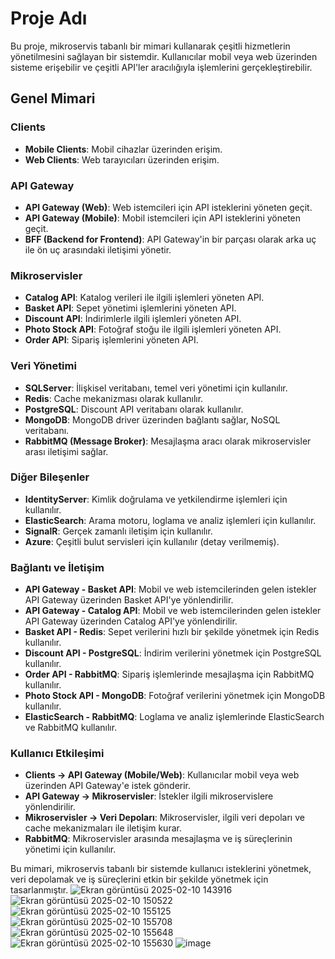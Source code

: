 # Proje Adı

Bu proje, mikroservis tabanlı bir mimari kullanarak çeşitli hizmetlerin yönetilmesini sağlayan bir sistemdir. Kullanıcılar mobil veya web üzerinden sisteme erişebilir ve çeşitli API'ler aracılığıyla işlemlerini gerçekleştirebilir.

## Genel Mimari

### Clients

- **Mobile Clients**: Mobil cihazlar üzerinden erişim.
- **Web Clients**: Web tarayıcıları üzerinden erişim.

### API Gateway

- **API Gateway (Web)**: Web istemcileri için API isteklerini yöneten geçit.
- **API Gateway (Mobile)**: Mobil istemcileri için API isteklerini yöneten geçit.
- **BFF (Backend for Frontend)**: API Gateway'in bir parçası olarak arka uç ile ön uç arasındaki iletişimi yönetir.

### Mikroservisler

- **Catalog API**: Katalog verileri ile ilgili işlemleri yöneten API.
- **Basket API**: Sepet yönetimi işlemlerini yöneten API.
- **Discount API**: İndirimlerle ilgili işlemleri yöneten API.
- **Photo Stock API**: Fotoğraf stoğu ile ilgili işlemleri yöneten API.
- **Order API**: Sipariş işlemlerini yöneten API.

### Veri Yönetimi

- **SQLServer**: İlişkisel veritabanı, temel veri yönetimi için kullanılır.
- **Redis**: Cache mekanizması olarak kullanılır.
- **PostgreSQL**: Discount API veritabanı olarak kullanılır.
- **MongoDB**: MongoDB driver üzerinden bağlantı sağlar, NoSQL veritabanı.
- **RabbitMQ (Message Broker)**: Mesajlaşma aracı olarak mikroservisler arası iletişimi sağlar.

### Diğer Bileşenler

- **IdentityServer**: Kimlik doğrulama ve yetkilendirme işlemleri için kullanılır.
- **ElasticSearch**: Arama motoru, loglama ve analiz işlemleri için kullanılır.
- **SignalR**: Gerçek zamanlı iletişim için kullanılır.
- **Azure**: Çeşitli bulut servisleri için kullanılır (detay verilmemiş).

### Bağlantı ve İletişim

- **API Gateway - Basket API**: Mobil ve web istemcilerinden gelen istekler API Gateway üzerinden Basket API'ye yönlendirilir.
- **API Gateway - Catalog API**: Mobil ve web istemcilerinden gelen istekler API Gateway üzerinden Catalog API'ye yönlendirilir.
- **Basket API - Redis**: Sepet verilerini hızlı bir şekilde yönetmek için Redis kullanılır.
- **Discount API - PostgreSQL**: İndirim verilerini yönetmek için PostgreSQL kullanılır.
- **Order API - RabbitMQ**: Sipariş işlemlerinde mesajlaşma için RabbitMQ kullanılır.
- **Photo Stock API - MongoDB**: Fotoğraf verilerini yönetmek için MongoDB kullanılır.
- **ElasticSearch - RabbitMQ**: Loglama ve analiz işlemlerinde ElasticSearch ve RabbitMQ kullanılır.

### Kullanıcı Etkileşimi

- **Clients -> API Gateway (Mobile/Web)**: Kullanıcılar mobil veya web üzerinden API Gateway'e istek gönderir.
- **API Gateway -> Mikroservisler**: İstekler ilgili mikroservislere yönlendirilir.
- **Mikroservisler -> Veri Depoları**: Mikroservisler, ilgili veri depoları ve cache mekanizmaları ile iletişim kurar.
- **RabbitMQ**: Mikroservisler arasında mesajlaşma ve iş süreçlerinin yönetimi için kullanılır.

Bu mimari, mikroservis tabanlı bir sistemde kullanıcı isteklerini yönetmek, veri depolamak ve iş süreçlerini etkin bir şekilde yönetmek için tasarlanmıştır.
![Ekran görüntüsü 2025-02-10 143916](https://github.com/user-attachments/assets/cff74ba6-7d73-4566-9a7f-80ba571ea1fc)
![Ekran görüntüsü 2025-02-10 150522](https://github.com/user-attachments/assets/ae43d287-c5d1-4d6e-a03c-d38844d049b7)
![Ekran görüntüsü 2025-02-10 155125](https://github.com/user-attachments/assets/19810560-acfc-4a9e-8ef7-05d4326488aa)
![Ekran görüntüsü 2025-02-10 155708](https://github.com/user-attachments/assets/74f1c719-55d7-4816-ab69-387aacbfe21d)
![Ekran görüntüsü 2025-02-10 155648](https://github.com/user-attachments/assets/40fb16d0-8107-4780-beee-5819c3361314)
![Ekran görüntüsü 2025-02-10 155630](https://github.com/user-attachments/assets/51fa0eb1-c850-4e30-9e83-b7ea1a44dbdc)
![image](https://github.com/user-attachments/assets/634514ae-b3d9-4e11-bcae-fde4d242d655)

